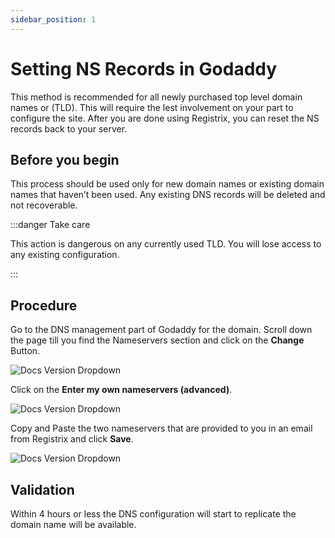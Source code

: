 ```yaml
---
sidebar_position: 1
---
```


# Setting NS Records in Godaddy

This method is recommended for all newly purchased top level domain names or (TLD).  This will require the lest involvement on your part to configure the site.  After you are done using Registrix, you can reset the NS records back to your server.

## Before you begin

This process should be used only for new domain names or existing domain names that haven’t been used. Any existing DNS records will be deleted and not recoverable.

:::danger Take care

This action is dangerous on any currently used TLD. You will lose access to any existing configuration.

:::

## Procedure

Go to the DNS management part of Godaddy for the domain. Scroll down the page till you find the Nameservers section and click on the **Change** Button.

![Docs Version Dropdown](/img/tutorial/faq/setting-godaddy/godaddy-nameservers.png)

Click on the **Enter my own nameservers (advanced)**.

![Docs Version Dropdown](/img/tutorial/faq/setting-godaddy/godaddy-advance.png)

Copy and Paste the two nameservers that are provided to you in an email from Registrix and click **Save**. 

![Docs Version Dropdown](/img/tutorial/faq/setting-godaddy/godaddy-nameservers-entry.png)

## Validation

Within 4 hours or less the DNS configuration will start to replicate the domain name will be available.
